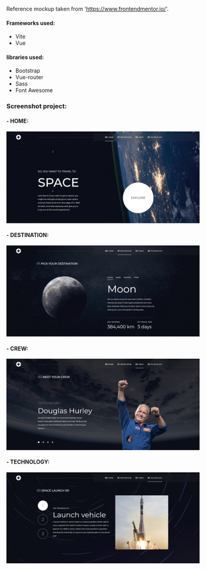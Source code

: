 
Reference mockup taken from 'https://www.frontendmentor.io/'.

#### Frameworks used:
- Vite
- Vue

#### libraries used:
- Bootstrap
- Vue-router
- Sass
- Font Awesome


### Screenshot project:

#### - HOME:
<img src="./imgs_readme/Home.png">

#### - DESTINATION:
<img src="./imgs_readme/Destination.png">

#### - CREW:
<img src="./imgs_readme/Crew.png">

#### - TECHNOLOGY:
<img src="./imgs_readme/Technology.png">
